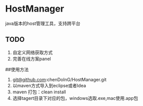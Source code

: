 # HostManager

  java版本的host管理工具，支持跨平台

## TODO 
  1. 自定义网络获取方式
  2. 完善在线方案panel

##使用方法
  1. git@github.com:chenDoInG/HostManager.git
  2. 以maven方式导入到eclipse或者Idea
  3. maven 打包：clean install
  4. 选择tagert目录下对应的包，windows选取.exe,mac使用.app包
